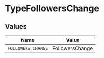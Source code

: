 # TypeFollowersChange


## Values

| Name               | Value              |
| ------------------ | ------------------ |
| `FOLLOWERS_CHANGE` | FollowersChange    |